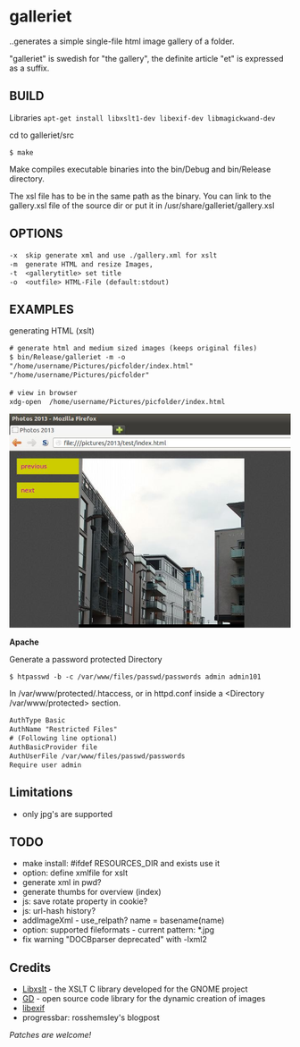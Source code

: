 galleriet
=========

..generates a simple single-file html image gallery of a folder.

"galleriet" is swedish for "the gallery", 
the definite article "et" is expressed as a suffix.


BUILD
-----

Libraries 
`apt-get install libxslt1-dev libexif-dev libmagickwand-dev`

  
cd to  galleriet/src  
```
$ make
```

Make compiles executable binaries into the bin/Debug and bin/Release directory.

The xsl file has to be in the same path as the binary.
You can link to the gallery.xsl file of the source dir or put it in /usr/share/galleriet/gallery.xsl



OPTIONS
-------

```
-x  skip generate xml and use ./gallery.xml for xslt
-m  generate HTML and resize Images,
-t  <gallerytitle> set title
-o  <outfile> HTML-File (default:stdout)
```


EXAMPLES
--------

generating HTML (xslt)
```
# generate html and medium sized images (keeps original files)
$ bin/Release/galleriet -m -o  "/home/username/Pictures/picfolder/index.html" "/home/username/Pictures/picfolder"

# view in browser
xdg-open  /home/username/Pictures/picfolder/index.html
```


![Screenshot](https://github.com/pce/galleriet/raw/master/xslgalleriet.jpg)


**Apache**  

Generate a password protected Directory  
```
$ htpasswd -b -c /var/www/files/passwd/passwords admin admin101
```
In /var/www/protected/.htaccess, or in httpd.conf inside a <Directory /var/www/protected> section.
```
AuthType Basic
AuthName "Restricted Files"
# (Following line optional)
AuthBasicProvider file
AuthUserFile /var/www/files/passwd/passwords
Require user admin 
```


Limitations
-----------

* only jpg's are supported


TODO
----

* make install: #ifdef RESOURCES_DIR and exists use it 
* option: define xmlfile for xslt
* generate xml in pwd?
* generate thumbs for overview (index)
* js: save rotate property in cookie? 
* js: url-hash history?
* addImageXml - use_relpath? name = basename(name) 
* option: supported fileformats - current pattern: *.jpg
* fix warning "DOCBparser deprecated" with -lxml2


Credits
-------

* [Libxslt](https://xmlsoft.org/xslt/) - the XSLT C library developed for the GNOME project
* [GD](http://www.boutell.com/gd/) - open source code library for the dynamic creation of images  
* [libexif](http://libexif.sourceforge.net/)
* progressbar: rosshemsley's blogpost



*Patches are welcome!*

